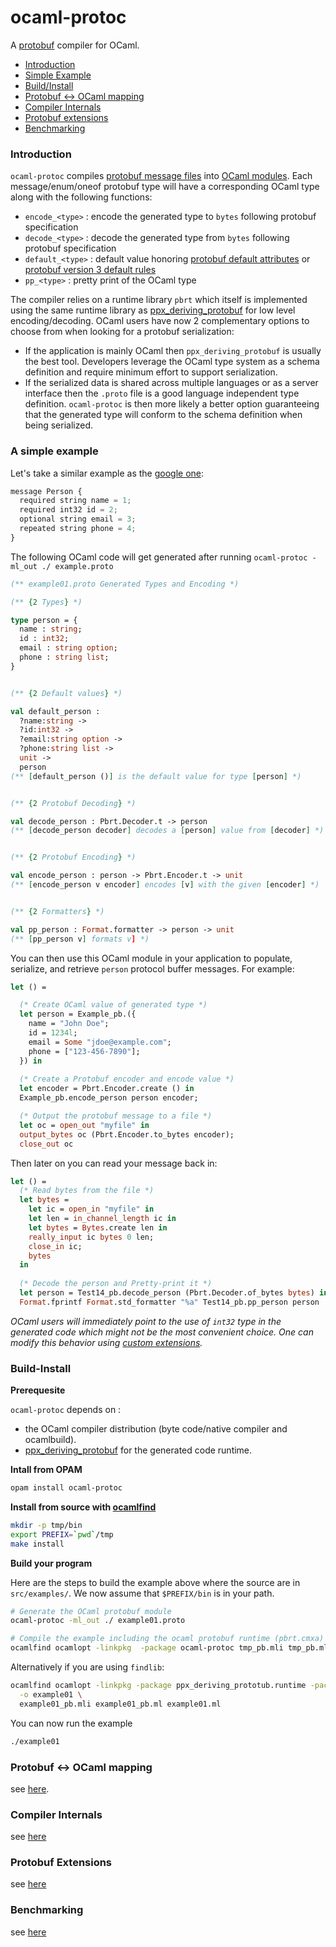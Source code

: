 # ocaml-protoc

A [protobuf](https://developers.google.com/protocol-buffers/) compiler for OCaml. 

* [Introduction](#introduction)
* [Simple Example](#a-simple-example)
* [Build/Install](#build-install)
* [Protobuf <-> OCaml mapping](doc/protobuf_ocaml_mapping.md)
* [Compiler Internals](doc/compiler_internals.md)
* [Protobuf extensions](doc/ocaml_extensions.md)
* [Benchmarking](doc/benchmarking.md)


### Introduction 

`ocaml-protoc` compiles [protobuf message files](https://developers.google.com/protocol-buffers/docs/proto) into 
[OCaml modules](http://caml.inria.fr/pub/docs/manual-ocaml/moduleexamples.html). Each message/enum/oneof protobuf type 
will have a corresponding OCaml type along with the following functions:
* `encode_<type>` : encode the generated type to `bytes` following protobuf specification
* `decode_<type>` : decode the generated type from `bytes` following protobuf specification
* `default_<type>` : default value honoring [protobuf default attributes](https://developers.google.com/protocol-buffers/docs/proto#optional) or [protobuf version 3 default rules](https://developers.google.com/protocol-buffers/docs/proto3#default) 
* `pp_<type>` : pretty print of the OCaml type

The compiler relies on a runtime library `pbrt` which itself is implemented using the same runtime library as [ppx_deriving_protobuf](https://github.com/whitequark/ppx_deriving_protobuf/) for low level encoding/decoding. OCaml users have now 2 complementary options to choose from when looking for a protobuf serialization:
* If the application is mainly OCaml then `ppx_deriving_protobuf` is usually the best tool. Developers leverage the OCaml type system as a schema definition and require minimum effort to support serialization. 
* If the serialized data is shared across multiple languages or as a server interface then the `.proto` file is a good language independent type definition. `ocaml-protoc` is then more likely a better option guaranteeing that the generated type will conform to the schema definition when being serialized.

### A simple example

Let's take a similar example as the [google one](https://developers.google.com/protocol-buffers/docs/overview#how-do-they-work):

```Javascript
message Person {
  required string name = 1;
  required int32 id = 2;
  optional string email = 3;
  repeated string phone = 4;
}
```
The following OCaml code will get generated after running `ocaml-protoc -ml_out ./ example.proto`
```OCaml
(** example01.proto Generated Types and Encoding *)

(** {2 Types} *)

type person = {
  name : string;
  id : int32;
  email : string option;
  phone : string list;
}


(** {2 Default values} *)

val default_person : 
  ?name:string ->
  ?id:int32 ->
  ?email:string option ->
  ?phone:string list ->
  unit ->
  person
(** [default_person ()] is the default value for type [person] *)


(** {2 Protobuf Decoding} *)

val decode_person : Pbrt.Decoder.t -> person
(** [decode_person decoder] decodes a [person] value from [decoder] *)


(** {2 Protobuf Encoding} *)

val encode_person : person -> Pbrt.Encoder.t -> unit
(** [encode_person v encoder] encodes [v] with the given [encoder] *)


(** {2 Formatters} *)

val pp_person : Format.formatter -> person -> unit 
(** [pp_person v] formats v] *)
```

You can then use this OCaml module in your application to populate, serialize, and retrieve `person` protocol buffer messages.
For example:

```OCaml
let () =

  (* Create OCaml value of generated type *) 
  let person = Example_pb.({ 
    name = "John Doe"; 
    id = 1234l;
    email = Some "jdoe@example.com"; 
    phone = ["123-456-7890"];
  }) in 
  
  (* Create a Protobuf encoder and encode value *)
  let encoder = Pbrt.Encoder.create () in 
  Example_pb.encode_person person encoder; 

  (* Output the protobuf message to a file *) 
  let oc = open_out "myfile" in 
  output_bytes oc (Pbrt.Encoder.to_bytes encoder);
  close_out oc
```

Then later on you can read your message back in:
```OCaml
let () = 
  (* Read bytes from the file *) 
  let bytes = 
    let ic = open_in "myfile" in 
    let len = in_channel_length ic in 
    let bytes = Bytes.create len in 
    really_input ic bytes 0 len; 
    close_in ic; 
    bytes 
  in 
  
  (* Decode the person and Pretty-print it *)
  let person = Test14_pb.decode_person (Pbrt.Decoder.of_bytes bytes) in 
  Format.fprintf Format.std_formatter "%a" Test14_pb.pp_person person
```

*OCaml users will immediately point to the use of `int32` type in the generated code which might not be the most convenient choice. One can modify this behavior using [custom extensions](doc/ocaml_extensions.md).* 

### Build-Install

**Prerequesite**

`ocaml-protoc` depends on :
* the OCaml compiler distribution (byte code/native compiler and ocamlbuild).
* [ppx_deriving_protobuf](https://github.com/whitequark/ppx_deriving_protobuf) for the generated code runtime.

**Intall from OPAM**

```bash
opam install ocaml-protoc
```

**Install from source with [ocamlfind](http://projects.camlcity.org/projects/findlib.html)**

```bash
mkdir -p tmp/bin
export PREFIX=`pwd`/tmp
make install
```

**Build your program** 

Here are the steps to build the example above where the source are in `src/examples/`. We now assume that `$PREFIX/bin` is in your path.

```Bash
# Generate the OCaml protobuf module 
ocaml-protoc -ml_out ./ example01.proto

# Compile the example including the ocaml protobuf runtime (pbrt.cmxa) and it's dependencies.
ocamlfind ocamlopt -linkpkg  -package ocaml-protoc tmp_pb.mli tmp_pb.ml main.ml
```

Alternatively if you are using `findlib`:
```Bash
ocamlfind ocamlopt -linkpkg -package ppx_deriving_prototub.runtime -package ocaml-protoc \
  -o example01 \
  example01_pb.mli example01_pb.ml example01.ml
```

You can now run the example
```Bash
./example01
```
### Protobuf <-> OCaml mapping
see [here](doc/protobuf_ocaml_mapping.md).

### Compiler Internals

see [here](doc/compiler_internals.md)

### Protobuf Extensions
 
see [here](doc/ocaml_extensions.md)

### Benchmarking
 
see [here](doc/benchmarking.md)
